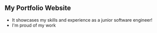 ## My Portfolio Website

- It showcases my skills and experience as a junior software engineer!
- I'm proud of my work
